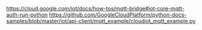 https://cloud.google.com/iot/docs/how-tos/mqtt-bridge#iot-core-mqtt-auth-run-python
https://github.com/GoogleCloudPlatform/python-docs-samples/blob/master/iot/api-client/mqtt_example/cloudiot_mqtt_example.py
